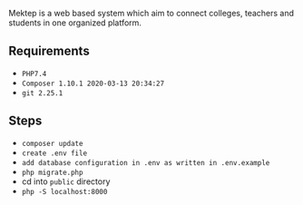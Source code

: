 Mektep is a web based system which aim to connect colleges, teachers and students in one organized platform.

## Requirements 
* `PHP7.4`
* `Composer 1.10.1 2020-03-13 20:34:27`
* `git 2.25.1`

## Steps
* `composer update`
* `create .env file`
* `add database configuration in .env as written in .env.example`
* `php migrate.php`
* cd into `public` directory
* `php -S localhost:8000`
